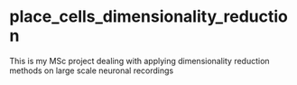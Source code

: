 # place_cells_dimensionality_reduction
This is my MSc project dealing with applying dimensionality reduction methods on large scale neuronal recordings
